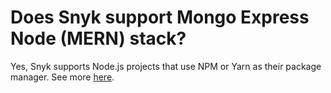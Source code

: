 # Does Snyk support Mongo Express Node \(MERN\) stack?

Yes, Snyk supports Node.js projects that use NPM or Yarn as their package manager. See more [here](https://github.com/snyk/user-docs/tree/58f91d848e16ddf2ffcca3711d6b8852412be402/hc/en-us/articles/360004712477/README.md).

